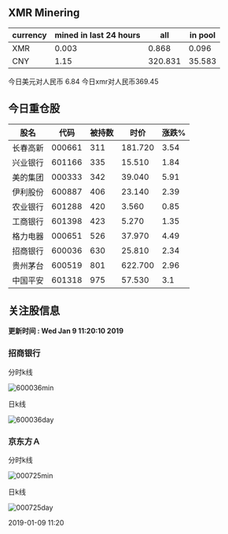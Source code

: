 ## XMR Minering

|currency|mined in last 24 hours|all|in pool|
|---|---|---|---|
|XMR|0.003|0.868|0.096|
|CNY|1.15|320.831|35.583|

今日美元对人民币 6.84	今日xmr对人民币369.45


## 今日重仓股 

|股名|代码|被持数|时价|涨跌%|
|---|---|---|---|---|
|长春高新|000661|311|181.720|3.54|
|兴业银行|601166|335|15.510|1.84|
|美的集团|000333|342|39.040|5.91|
|伊利股份|600887|406|23.140|2.39|
|农业银行|601288|420|3.560|0.85|
|工商银行|601398|423|5.270|1.35|
|格力电器|000651|526|37.970|4.49|
|招商银行|600036|630|25.810|2.34|
|贵州茅台|600519|801|622.700|2.96|
|中国平安|601318|975|57.530|3.1|

## 关注股信息
**更新时间 : Wed Jan  9 11:20:10 2019**
### 招商银行 
分时k线

![600036min](http://image.sinajs.cn/newchart/min/n/sh600036.gif)

日k线

![600036day](http://image.sinajs.cn/newchart/daily/n/sh600036.gif)

### 京东方Ａ 
分时k线

![000725min](http://image.sinajs.cn/newchart/min/n/sz000725.gif)

日k线

![000725day](http://image.sinajs.cn/newchart/daily/n/sz000725.gif)

2019-01-09 11:20